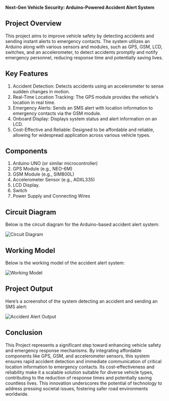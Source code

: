 **Next-Gen Vehicle Security: Arduino-Powered Accident Alert System**

## Project Overview
This project aims to improve vehicle safety by detecting accidents and sending instant alerts to emergency contacts. The system utilizes an Arduino along with various sensors and modules, such as GPS, GSM, LCD, switches, and an accelerometer, to detect accidents promptly and notify emergency personnel, reducing response time and potentially saving lives.

## Key Features
1. Accident Detection: Detects accidents using an accelerometer to sense sudden changes in motion.
2. Real-Time Location Tracking: The GPS module provides the vehicle's location in real time.
3. Emergency Alerts: Sends an SMS alert with location information to emergency contacts via the GSM module.
4. Onboard Display: Displays system status and alert information on an LCD.
5. Cost-Effective and Reliable: Designed to be affordable and reliable, allowing for widespread application across various vehicle types.
   
## Components
1. Arduino UNO (or similar microcontroller)
2. GPS Module (e.g., NEO-6M)
3. GSM Module (e.g., SIM800L)
4. Accelerometer Sensor (e.g., ADXL335)
5. LCD Display.
6. Switch
7. Power Supply and Connecting Wires
   
## Circuit Diagram
Below is the circuit diagram for the Arduino-based accident alert system:

![Circuit Diagram](images/circuit_diagram.jpg)



## Working Model
Below is the working model of the accident alert system:

![Working Model](images/working_model.jpg)

## Project Output
Here’s a screenshot of the system detecting an accident and sending an SMS alert:

![Accident Alert Output](images/output_screenshot.jpg)

## Conclusion

This Project represents a significant step toward enhancing vehicle safety and emergency response mechanisms. By integrating affordable components like GPS, GSM, and accelerometer sensors, this system ensures rapid accident detection and immediate communication of critical location information to emergency contacts. Its cost-effectiveness and reliability make it a scalable solution suitable for diverse vehicle types, contributing to the reduction of response times and potentially saving countless lives. This innovation underscores the potential of technology to address pressing societal issues, fostering safer road environments worldwide.
